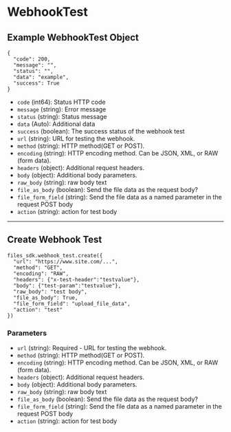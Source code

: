# WebhookTest

## Example WebhookTest Object

```
{
  "code": 200,
  "message": "",
  "status": "",
  "data": "example",
  "success": True
}
```

* `code` (int64): Status HTTP code
* `message` (string): Error message
* `status` (string): Status message
* `data` (Auto): Additional data
* `success` (boolean): The success status of the webhook test
* `url` (string): URL for testing the webhook.
* `method` (string): HTTP method(GET or POST).
* `encoding` (string): HTTP encoding method.  Can be JSON, XML, or RAW (form data).
* `headers` (object): Additional request headers.
* `body` (object): Additional body parameters.
* `raw_body` (string): raw body text
* `file_as_body` (boolean): Send the file data as the request body?
* `file_form_field` (string): Send the file data as a named parameter in the request POST body
* `action` (string): action for test body


---

## Create Webhook Test

```
files_sdk.webhook_test.create({
  "url": "https://www.site.com/...",
  "method": "GET",
  "encoding": "RAW",
  "headers": {"x-test-header":"testvalue"},
  "body": {"test-param":"testvalue"},
  "raw_body": "test body",
  "file_as_body": True,
  "file_form_field": "upload_file_data",
  "action": "test"
})
```

### Parameters

* `url` (string): Required - URL for testing the webhook.
* `method` (string): HTTP method(GET or POST).
* `encoding` (string): HTTP encoding method.  Can be JSON, XML, or RAW (form data).
* `headers` (object): Additional request headers.
* `body` (object): Additional body parameters.
* `raw_body` (string): raw body text
* `file_as_body` (boolean): Send the file data as the request body?
* `file_form_field` (string): Send the file data as a named parameter in the request POST body
* `action` (string): action for test body
